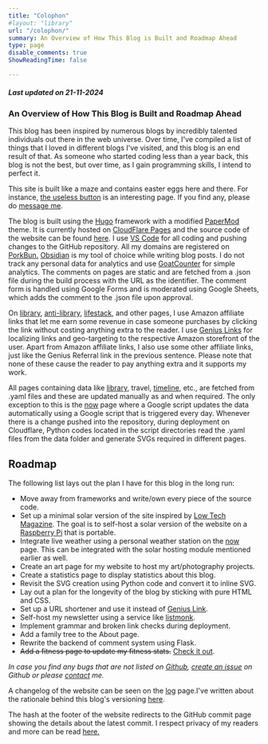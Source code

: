 ```yaml
---
title: "Colophon"
#layout: "library"
url: "/colophon/"
summary: An Overview of How This Blog is Built and Roadmap Ahead
type: page
disable_comments: true
ShowReadingTime: false

---
```

##### Last updated on 21-11-2024


### An Overview of How This Blog is Built and Roadmap Ahead


This blog has been inspired by numerous blogs by incredibly talented individuals out there in the web universe. Over time, I've compiled a list of things that I loved in different blogs I've visited, and this blog is an end result of that. As someone who started coding less than a year back, this blog is not the best, but over time, as I gain programming skills, I intend to perfect it.

This site is built like a maze and contains easter eggs here and there. For instance, [the useless button](/button) is an interesting page. If you find any, please do [message me](/contact).

The blog is built using the [Hugo](https://gohugo.io/) framework with a modified [PaperMod](https://github.com/adityatelange/hugo-PaperMod/) theme. It is currently hosted on [CloudFlare Pages](https://pages.cloudflare.com) and the source code of the website can be found [here](https://github.com/rishikeshsreehari/personal-blog). I use [VS Code](https://code.visualstudio.com/) for all coding and pushing changes to the GitHub repository. All my domains are registered on [PorkBun.](https://porkbun.com/) [Obsidian](https://obsidian.md/) is my tool of choice while writing blog posts. I do not track any personal data for analytics and use [GoatCounter](https://www.goatcounter.com/) for simple analytics. The comments on pages are static and are fetched from a .json file during the build process with the URL as the identifier. The comment form is handled using Google Forms and is moderated using Google Sheets, which adds the comment to the .json file upon approval. 

On [library](/library), [anti-library](/anti-library), [lifestack](/lifestack), and other pages, I use Amazon affiliate links that let me earn some revenue in case someone purchases by clicking the link without costing anything extra to the reader. I use [Genius Links](https://geni.us/t50YtV0) for localizing links and geo-targeting to the respective Amazon storefront of the user. Apart from Amazon affiliate links, I also use some other affiliate links, just like the Genius Referral link in the previous sentence. Please note that none of these cause the reader to pay anything extra and it supports my work.

All pages containing data like [library](/library), travel, [timeline](/timeline), etc., are fetched from .yaml files and these are updated manually as and when required. The only exception to this is the [now](/now) page where a Google script updates the data automatically using a Google script that is triggered every day. Whenever there is a change pushed into the repository, during deployment on Cloudflare, Python codes located in the script directories read the .yaml files from the data folder and generate SVGs required in different pages.

## Roadmap

The following list lays out the plan I have for this blog in the long run:

- Move away from frameworks and write/own every piece of the source code.
- Set up a minimal solar version of the site inspired by [Low Tech Magazine](https://solar.lowtechmagazine.com/). The goal is to self-host a solar version of the website on a [Raspberry Pi](https://geni.us/rsh-rpi4) that is portable.
- Integrate live weather using a personal weather station on the [now](/now) page. This can be integrated with the solar hosting module mentioned earlier as well.
- Create an art page for my website to host my art/photography projects.
- Create a statistics page to display statistics about this blog.
- Revisit the SVG creation using Python code and convert it to inline SVG.
- Lay out a plan for the longevity of the blog by sticking with pure HTML and CSS.
- Set up a URL shortener and use it instead of [Genius Link](https://my.geni.us/home).
- Self-host my newsletter using a service like [listmonk](https://listmonk.app/).
- Implement grammar and broken link checks during deployment.
- Add a family tree to the About page.
- Rewrite the backend of comment system using Flask.  
- ~~Add a fitness page to update my fitness stats.~~ [Check it out](/fitness-log).


*In case you find any bugs that are not listed on [Github](https://github.com/rishikeshsreehari/personal-blog/issues/), [create an issue](https://github.com/rishikeshsreehari/personal-blog/issues/new) on Github or  please [contact](/contact) me.*

A changelog of the website can be seen on the [log](/log) page.I've written about the rationale behind this blog's versioning [here](/blog-version).

The hash at the footer of the website redirects to the GitHub commit page showing the details about the latest commit. I respect privacy of my readers and more can be read [here.](/privacy-policy)

